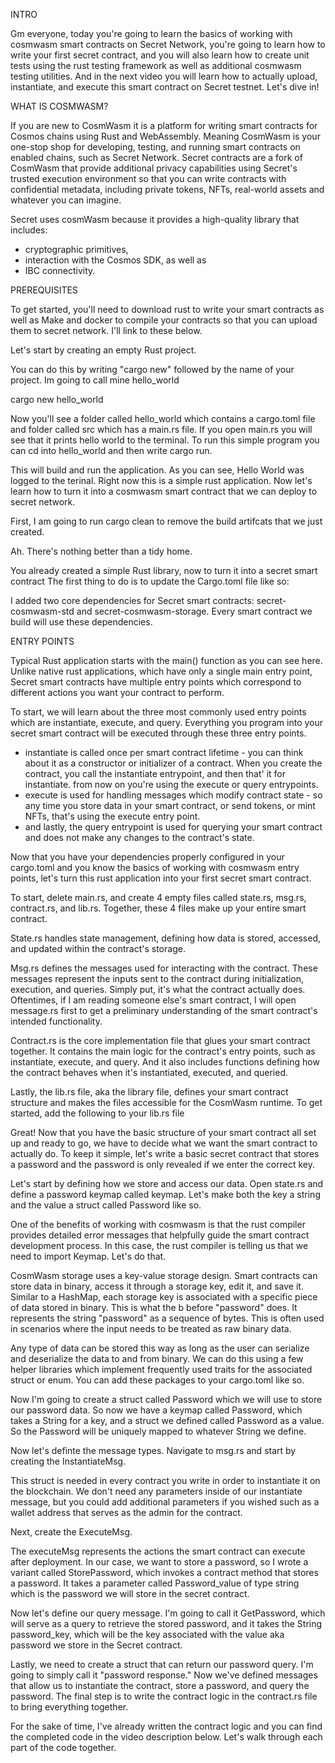 INTRO

Gm everyone, today you're going to learn the basics of working with cosmwasm smart contracts on Secret Network, you're going to learn how to write your first secret contract, and you will also learn how to create unit tests using the rust testing framework as well as additional cosmwasm testing utilities. And in the next video you will learn how to actually upload, instantiate, and execute this smart contract on Secret testnet. Let's dive in!

WHAT IS COSMWASM?

If you are new to CosmWasm it is a platform for writing smart contracts for Cosmos chains using Rust and WebAssembly. Meaning CosmWasm is your one-stop shop for developing, testing, and running smart contracts on enabled chains, such as Secret Network. Secret contracts are a fork of CosmWasm that provide additional privacy capabilities using Secret's trusted execution environment so that you can write contracts with confidential metadata, including private tokens, NFTs, real-world assets and whatever you can imagine. 

Secret uses cosmWasm because it provides a high-quality library that includes:

- cryptographic primitives, 
- interaction with the Cosmos SDK, as well as 
- IBC connectivity.  

PREREQUISITES

To get started, you'll need to download rust to write your smart contracts as well as Make and docker to compile your contracts so that you can upload them to secret network. I'll link to these below. 

Let's start by creating an empty Rust project. 

You can do this by writing "cargo new" followed by the name of your project. Im going to call mine hello_world 

 cargo new hello_world

Now you'll see a folder called hello_world which contains a cargo.toml file and folder called src which has a main.rs file. If you open main.rs you will see that it prints hello world to the terminal. To run this simple program you can cd into hello_world and then write cargo run. 

This will build and run the application. As you can see, Hello World was logged to the terinal. Right now this is a simple rust application. Now let's learn how to turn it into a cosmwasm smart contract that we can deploy to secret network. 

First, I am going to run cargo clean to remove the build artifcats that we just created. 

Ah. There's nothing better than a tidy home. 

You already created a simple Rust library, now to turn it into a secret smart contract The first thing to do is to update the Cargo.toml file like so: 

I added two core dependencies for Secret smart contracts: secret-cosmwasm-std and secret-cosmwasm-storage. Every smart contract we build will use these dependencies.

ENTRY POINTS

Typical Rust application starts with the main() function as you can see here. Unlike native rust applications, which have only a single main entry point, Secret smart contracts have multiple entry points which correspond to different actions you want your contract to perform. 

To start, we will learn about the three most commonly used entry points which are instantiate, execute, and query. Everything you program into your secret smart contract will be executed through these three entry points. 

- instantiate is called once per smart contract lifetime - you can think about it as a constructor or initializer of a contract. When you create the contract, you call the instantiate entrypoint, and then that' it for instantiate. from now on you're using the execute or query entrypoints. 
- execute is used for handling messages which modify contract state - so any time you store data in your smart contract, or send tokens, or mint NFTs, that's using the execute entry point. 
- and lastly, the query entrypoint is used for querying your smart contract and does not make any changes to the contract's state. 

Now that you have your dependencies properly configured in your cargo.toml and you know the basics of working with cosmwasm entry points, let's turn this rust application into your first secret smart contract. 

To start, delete main.rs, and create 4 empty files called state.rs, msg.rs, contract.rs, and lib.rs. Together, these 4 files make up your entire smart contract. 

State.rs handles state management, defining how data is stored, accessed, and updated within the contract's storage.

Msg.rs defines the messages used for interacting with the contract. These messages represent the inputs sent to the contract during initialization, execution, and queries. Simply put, it's what the contract actually does. Oftentimes, if I am reading someone else's smart contract, I will open message.rs first to get a preliminary understanding of the smart contract's intended functionality. 

Contract.rs is the core implementation file that glues your smart contract together. It contains the main logic for the contract's entry points, such as instantiate, execute, and query. And it also includes functions defining how the contract behaves when it's instantiated, executed, and queried. 

Lastly, the lib.rs file, aka the library file, defines your smart contract structure and makes the files accessible for the CosmWasm runtime. To get started, add the following to your lib.rs file

Great! Now that you have the basic structure of your smart contract all set up and ready to go, we have to decide what we want the smart contract to actually do. To keep it simple, let's write a basic secret contract that stores a password and the password is only revealed if we enter the correct key. 

Let's start by defining how we store and access our data. Open state.rs and define a password keymap called keymap. Let's make both the key a string and the value a struct called Password like so. 

One of the benefits of working with cosmwasm is that the rust compiler provides detailed error messages that helpfully guide the smart contract development process. In this case, the rust compiler is telling us that we need to import Keymap. Let's do that. 

CosmWasm storage uses a key-value storage design. Smart contracts can store data in binary, access it through a storage key, edit it, and save it. Similar to a HashMap, each storage key is associated with a specific piece of data stored in binary. This is what the b before "password" does. It represents the string "password" as a sequence of bytes. This is often used in scenarios where the input needs to be treated as raw binary data.

Any type of data can be stored this way as long as the user can serialize and deserialize the data to and from binary. We can do this using a few helper libraries which implement frequently used traits for the associated struct or enum. You can add these packages to your cargo.toml like so.

Now I'm going to create a struct called Password which we will use to store our password data. So now we have a keymap called Password, which takes a String for a key, and a struct we defined called Password as a value. So the Password will be uniquely mapped to whatever String we define. 

Now let's definte the message types. Navigate to msg.rs and start by creating the InstantiateMsg.

This struct is needed in every contract you write in order to instantiate it on the blockchain. We don't need any parameters inside of our instantiate message, but you could add additional parameters if you wished such as a wallet address that serves as the admin for the contract. 

Next, create the ExecuteMsg. 

The executeMsg represents the actions the smart contract can execute after deployment. In our case, we want to store a password, so I wrote a variant called StorePassword, which invokes a contract method that stores a password. It takes a parameter called Password_value of type string which is the password we will store in the secret contract. 

Now let's define our query message. I'm going to call it GetPassword, which will serve as a query to retrieve the stored password, and it takes the String password_key, which will be the key associated with the value aka password we store in the Secret contract. 

Lastly, we need to create a struct that can return our password query. I'm going to simply call it "password response." 
Now we've defined messages that allow us to instantiate the contract, store a password, and query the password. The final step is to write the contract logic in the contract.rs file to bring everything together. 

For the sake of time, I've already written the contract logic and you can find the completed code in the video description below. Let's walk through each part of the code together. 





